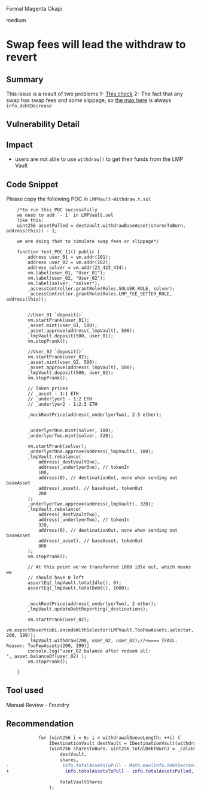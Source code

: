 Formal Magenta Okapi

medium

# Swap fees will lead the withdraw to revert
## Summary

This issue is a result of two problems
1- [This check](https://github.com/sherlock-audit/2023-06-tokemak/blob/main/v2-core-audit-2023-07-14/src/vault/LMPVault.sol#L416-L418) 
  2- The fact that any swap has swap fees and some slippage, so [the max here](https://github.com/sherlock-audit/2023-06-tokemak/blob/main/v2-core-audit-2023-07-14/src/vault/LMPVault.sol#L475) is always `info.debtDecrease`

## Vulnerability Detail

## Impact

- users are not able to use `withdraw()` to get their funds from the LMP Vault

## Code Snippet

Please copy the following POC in `LMPVault-Withdraw.t.sol`
```solidity
    /*to run this POC successfully  
    we need to add `- 1` in LMPVault.sol
    like this:
    uint256 assetPulled = destVault.withdrawBaseAsset(sharesToBurn, address(this)) - 1;

    we are doing that to simulate swap fees or slippage*/

    function test_POC_11() public {
        address user_01 = vm.addr(101);
        address user_02 = vm.addr(102);
        address solver = vm.addr(23_423_434);
        vm.label(user_01, "User_01");
        vm.label(user_02, "User_02");
        vm.label(solver, "solver");
        _accessController.grantRole(Roles.SOLVER_ROLE, solver);
        _accessController.grantRole(Roles.LMP_FEE_SETTER_ROLE, address(this));


        //User_01 `deposit()`
        vm.startPrank(user_01);
        _asset.mint(user_01, 500);
        _asset.approve(address(_lmpVault), 500);
        _lmpVault.deposit(500, user_01);
        vm.stopPrank();

        //User_02 `deposit()`
        vm.startPrank(user_02);
        _asset.mint(user_02, 500);
        _asset.approve(address(_lmpVault), 500);
        _lmpVault.deposit(500, user_02);
        vm.stopPrank();

        // Token prices
        // _asset - 1:1 ETH
        // _underlyer1 - 1:2 ETH
        // _underlyer2 - 1:2.5 ETH
        
        _mockRootPrice(address(_underlyerTwo), 2.5 ether);


        _underlyerOne.mint(solver, 100);
        _underlyerTwo.mint(solver, 320);

        vm.startPrank(solver);
        _underlyerOne.approve(address(_lmpVault), 100);
        _lmpVault.rebalance(
            address(_destVaultOne),
            address(_underlyerOne), // tokenIn
            100,
            address(0), // destinationOut, none when sending out baseAsset
            address(_asset), // baseAsset, tokenOut
            200
        );
        _underlyerTwo.approve(address(_lmpVault), 320);
        _lmpVault.rebalance(
            address(_destVaultTwo),
            address(_underlyerTwo), // tokenIn
            320,
            address(0), // destinationOut, none when sending out baseAsset
            address(_asset), // baseAsset, tokenOut
            800
        );
        vm.stopPrank();

        // At this point we've transferred 1000 idle out, which means we
        // should have 0 left
        assertEq(_lmpVault.totalIdle(), 0);
        assertEq(_lmpVault.totalDebt(), 1000);


        _mockRootPrice(address(_underlyerTwo), 2 ether);
        _lmpVault.updateDebtReporting(_destinations);

        vm.startPrank(user_02);
        vm.expectRevert(abi.encodeWithSelector(LMPVault.TooFewAssets.selector, 200, 199));
        _lmpVault.withdraw(200, user_02, user_02);//<==== [FAIL. Reason: TooFewAssets(200, 199)]
        console.log("user_02 balance after redeem all: ",_asset.balanceOf(user_02) );
        vm.stopPrank();

    }
```
## Tool used

Manual Review - Foundry

## Recommendation

```diff
            for (uint256 i = 0; i < withdrawalQueueLength; ++i) {
                IDestinationVault destVault = IDestinationVault(withdrawalQueue[i]);
                (uint256 sharesToBurn, uint256 totalDebtBurn) = _calcUserWithdrawSharesToBurn(
                    destVault,
                    shares,
-                    info.totalAssetsToPull - Math.max(info.debtDecrease, info.totalAssetsPulled),
+                     info.totalAssetsToPull - info.totalAssetsPulled,

                    totalVaultShares
                );
```